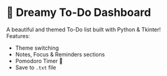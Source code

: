 # 🌸 Dreamy To-Do Dashboard

A beautiful and themed To-Do list built with Python & Tkinter!  
Features:
- Theme switching
- Notes, Focus & Reminders sections
- Pomodoro Timer 🍅
- Save to `.txt` file

